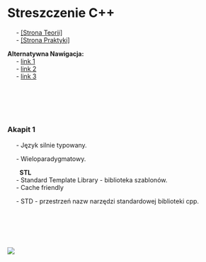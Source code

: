 # Streszczenie C++
&nbsp;&nbsp;&nbsp;&nbsp; - [[Strona Teorii]]() \
&nbsp;&nbsp;&nbsp;&nbsp; - [[Strona Praktyki]]() 

**Alternatywna Nawigacja:**  
&nbsp;&nbsp;&nbsp;&nbsp; - [link 1]() \
&nbsp;&nbsp;&nbsp;&nbsp; - [link 2]() \
&nbsp;&nbsp;&nbsp;&nbsp; - [link 3]()




<br/><br/>
-------------
### Akapit 1

&nbsp;&nbsp;&nbsp;&nbsp; - Język silnie typowany.

&nbsp;&nbsp;&nbsp;&nbsp; - Wieloparadygmatowy. 

&nbsp;&nbsp;&nbsp;&nbsp;&nbsp;&nbsp; **STL** \
&nbsp;&nbsp;&nbsp;&nbsp; - Standard Template Library - biblioteka szablonów. \
&nbsp;&nbsp;&nbsp;&nbsp; - Cache friendly 

&nbsp;&nbsp;&nbsp;&nbsp; - STD - przestrzeń nazw narzędzi standardowej biblioteki cpp.





<br/><br/>
-------------
![](https://github.com/Ptysiek/resources/blob/master/Ver2.PNG)
